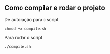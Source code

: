## Como compilar e rodar o projeto

De autoração para o script

`chmod +x compile.sh`

Para rodar o script

`./compile.sh`
